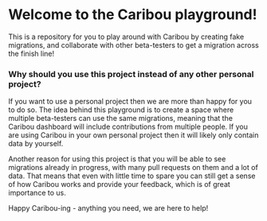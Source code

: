 # Welcome to the Caribou playground!

This is a repository for you to play around with Caribou by creating fake migrations, and collaborate with other
beta-testers to get a migration across the finish line!

### Why should you use this project instead of any other personal project?

If you want to use a personal project then we are more than happy for you to do so. The idea behind this playground is
to create a space where multiple beta-testers can use the same migrations, meaning that the Caribou dashboard will
include contributions from multiple people. If you are using Caribou in your own personal project then it will likely
only contain data by yourself.

Another reason for using this project is that you will be able to see migrations already in progress, with many pull
requests on them and a lot of data. That means that even with little time to spare you can still get a sense of how
Caribou works and provide your feedback, which is of great importance to us.

Happy Caribou-ing - anything you need, we are here to help!

